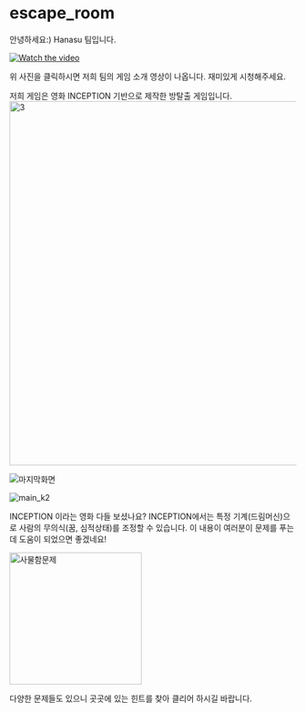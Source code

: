 # escape_room

안녕하세요:) Hanasu 팀입니다. 

[![Watch the video](https://user-images.githubusercontent.com/62981406/84929254-86f1bc00-b10a-11ea-8bc8-c1223cfe1684.png)](https://www.youtube.com/watch?v=ZD0gD_CY3b4)

위 사진을 클릭하시면 저희 팀의 게임 소개 영상이 나옵니다. 재미있게 시청해주세요.

저희 게임은 영화 INCEPTION 기반으로 제작한 방탈출 게임입니다.
<img width="640" alt="3" src="https://user-images.githubusercontent.com/62981406/84930545-6f1b3780-b10c-11ea-9d47-0612b9d47fea.png">

![마지막화면](https://user-images.githubusercontent.com/62981406/84930550-73dfeb80-b10c-11ea-869e-a42eb2d8ee36.jpg)

![main_k2](https://user-images.githubusercontent.com/62981406/84930562-75a9af00-b10c-11ea-8f2c-d7272df63e03.png)

INCEPTION 이라는 영화 다들 보셨나요? 
INCEPTION에서는 특정 기계(드림머신)으로 사람의 무의식(꿈, 심적상태)를 조정할 수 있습니다.
이 내용이 여러분이 문제를 푸는데 도움이 되었으면 좋겠네요!

<img width="232" alt="사물함문제" src="https://user-images.githubusercontent.com/62981406/84930569-77737280-b10c-11ea-91d0-2e93bb8db366.png">

다양한 문제들도 있으니 곳곳에 있는 힌트를 찾아 클리어 하시길 바랍니다.
